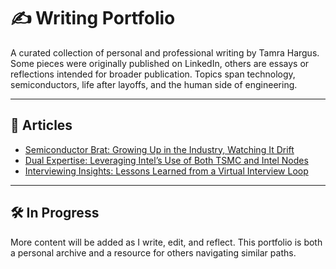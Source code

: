 # ✍️ Writing Portfolio

A curated collection of personal and professional writing by Tamra Hargus. Some pieces were originally published on LinkedIn, others are essays or reflections intended for broader publication. Topics span technology, semiconductors, life after layoffs, and the human side of engineering.

---

## 📜 Articles

- [Semiconductor Brat: Growing Up in the Industry, Watching It Drift](./semiconductor-brat.md)
- [Dual Expertise: Leveraging Intel’s Use of Both TSMC and Intel Nodes](./dual-expertise-intel-tsmc.md)
- [Interviewing Insights: Lessons Learned from a Virtual Interview Loop](./interview-lessons.md)

---

## 🛠️ In Progress

More content will be added as I write, edit, and reflect. This portfolio is both a personal archive and a resource for others navigating similar paths.
